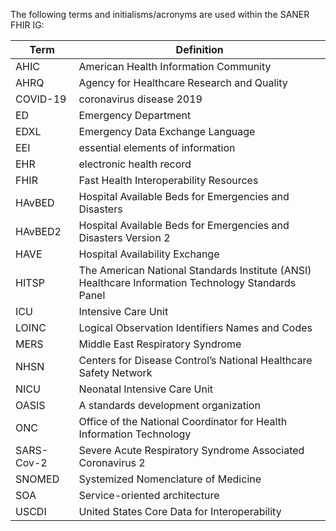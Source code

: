 The following terms and initialisms/acronyms are used within the SANER FHIR IG:

|Term|Definition|
|---|---|
AHIC| American Health Information Community
AHRQ|Agency for Healthcare Research and Quality
COVID-19|coronavirus disease 2019
ED|Emergency Department
EDXL|Emergency Data Exchange Language
EEI|essential elements of information
EHR|electronic health record
FHIR|Fast Health Interoperability Resources
HAvBED|Hospital Available Beds for Emergencies and Disasters
HAvBED2|Hospital Available Beds for Emergencies and Disasters Version 2
HAVE|Hospital Availability Exchange
HITSP|The American National Standards Institute (ANSI) Healthcare Information Technology Standards Panel
ICU|Intensive Care Unit
LOINC|Logical Observation Identifiers Names and Codes
MERS| Middle East Respiratory Syndrome
NHSN| Centers for Disease Control’s National Healthcare Safety Network
NICU| Neonatal Intensive Care Unit
OASIS|A standards development organization
ONC| Office of the National Coordinator for Health Information Technology
SARS-Cov-2| Severe Acute Respiratory Syndrome Associated Coronavirus 2
SNOMED|Systemized Nomenclature of Medicine
SOA| Service-oriented architecture 
USCDI| United States Core Data for Interoperability
